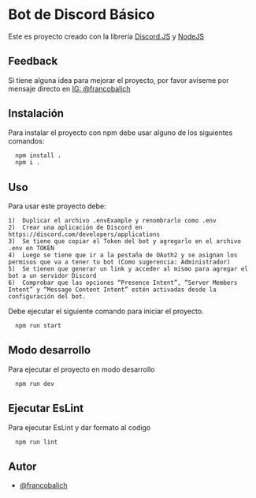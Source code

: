 
# Bot de Discord Básico

Este es proyecto creado con la librería [Discord.JS](https://discord.js.org/#/) y [NodeJS](https://nodejs.org/es/)

## Feedback

Si tiene alguna idea para mejorar el proyecto, por favor avíseme por mensaje directo en [IG: @francobalich](https://www.instagram.com/francobalich)

## Instalación

Para instalar el proyecto con npm debe usar alguno de los siguientes comandos:

```bash
  npm install .
  npm i .
```

## Uso

Para usar este proyecto debe:

    1)	Duplicar el archivo .envExample y renombrarlo como .env
    2)	Crear una aplicación de Discord en https://discord.com/developers/applications
    3)	Se tiene que copiar el Token del bot y agregarlo en el archivo .env en TOKEN
    4)	Luego se tiene que ir a la pestaña de OAuth2 y se asignan los permisos que va a tener tu bot (Como sugerencia: Administrador)
    5)	Se tienen que generar un link y acceder al mismo para agregar el bot a un servidor Discord
    6)	Comprobar que las opciones “Presence Intent”, “Server Members Intent” y “Message Content Intent” estén activadas desde la configuración del bot.

Debe ejecutar el siguiente comando para iniciar el proyecto.

```bash
  npm run start
```

## Modo desarrollo

Para ejecutar el proyecto en modo desarrollo

```bash
  npm run dev
```

## Ejecutar EsLint

Para ejecutar EsLint y dar formato al codigo

```bash
  npm run lint
```

## Autor

- [@francobalich](https://www.github.com/francobalich)
